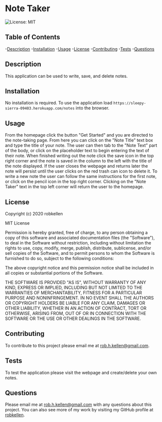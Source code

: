 
  # Note Taker
  ![License: MIT](https://img.shields.io/badge/License-MIT-green.svg)
  
  ## Table of Contents
  -[Description](#description)
  -[Installation](#installation)
  -[Usage](#usage)
  -[License](#license)
  -[Contributing](#contributing)
  -[Tests](#tests)
  -[Questions](#questions)
    
  
  ## Description
  This application can be used to write, save, and delete notes.


  ## Installation 
  No installation is required.  To use the application load `https://sleepy-sierra-09403.herokuapp.com/notes` into the browser.

  ## Usage
  From the homepage click the button "Get Started" and you are directed to the note-taking page.  From here you can click on the "Note Title" text box and type the title of your note.  The user can then tab to the "Note Text" part of the body, or click on the placeholder text to begin entering the text of their note.  When finished writing out the note click the save icon in the top right corner and the note is saved in the column to the left with the title of the note displayed.  If the user closes the webpage and returns later the note will persist until the user clicks on the red trash can icon to delete it.  To write a new note the user can follow the same instructions for the first note, or click on the pencil icon in the top right corner.  Clicking on the "Note Taker" text in the top left corner will return the user to the homepage.  

  ## License
  Copyright (c) 2020 robkellen
  
  MIT License
    
  Permission is hereby granted, free of charge, to any person obtaining a copy of this software and associated documentation files (the "Software"), to deal in the Software without restriction, including without limitation the rights to use, copy, modify, merge, publish, distribute, sublicense, and/or sell copies of the Software, and to permit persons to whom the Software is furnished to do so, subject to the following conditions:
    
  The above copyright notice and this permission notice shall be included in all copies or substantial portions of the Software.
    
  THE SOFTWARE IS PROVIDED "AS IS", WITHOUT WARRANTY OF ANY KIND, EXPRESS OR IMPLIED, INCLUDING BUT NOT LIMITED TO THE WARRANTIES OF MERCHANTABILITY, FITNESS FOR A PARTICULAR PURPOSE AND NONINFRINGEMENT. IN NO EVENT SHALL THE AUTHORS OR COPYRIGHT HOLDERS BE LIABLE FOR ANY CLAIM, DAMAGES OR OTHER LIABILITY, WHETHER IN AN ACTION OF CONTRACT, TORT OR OTHERWISE, ARISING FROM, OUT OF OR IN CONNECTION WITH THE SOFTWARE OR THE USE OR OTHER DEALINGS IN THE SOFTWARE.

  ## Contributing
  To contribute to this project please email me at rob.h.kellen@gmail.com.

  ## Tests
  To test the application please visit the webpage and create/delete your own notes.  
  
  ## Questions
  Please email me at rob.h.kellen@gmail.com with any questions about this project.  You can also see more of my work by visiting my GitHub profile at [robkellen](https://github.com/robkellen).

